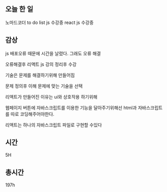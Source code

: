 ## 오늘 한 일
노마드코더 to do list js 수강중 react js 수강중

## 감상
js 배포오류 때문에 시간을 날렸다. 그래도 오류 해결

오류해결후 리액트 js 강의 정리후 수강

기술은 문제를 해결하기위해 만들어짐

문제 정의후 이해 문제에 맞는 기술을 선택

리액트가 만들어진 이유는 ui와 상호작용 하기위해

웹페이지 버튼에 자바스크립트를 이용한 기능을 달아주기위해선 html과 자바스크립트를 따로 코딩해주어야한다.

리액트는 하나의 자바스크립트 파일로 구현할 수있다

## 시간 

5H

## 총시간

197h
